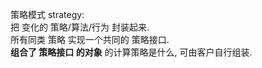 策略模式 strategy:  
把 变化的 策略/算法/行为 封装起来.  
所有同类 策略 实现一个共同的 策略接口.  
**组合了 策略接口 的对象** 的计算策略是什么, 可由客户自行组装.    
